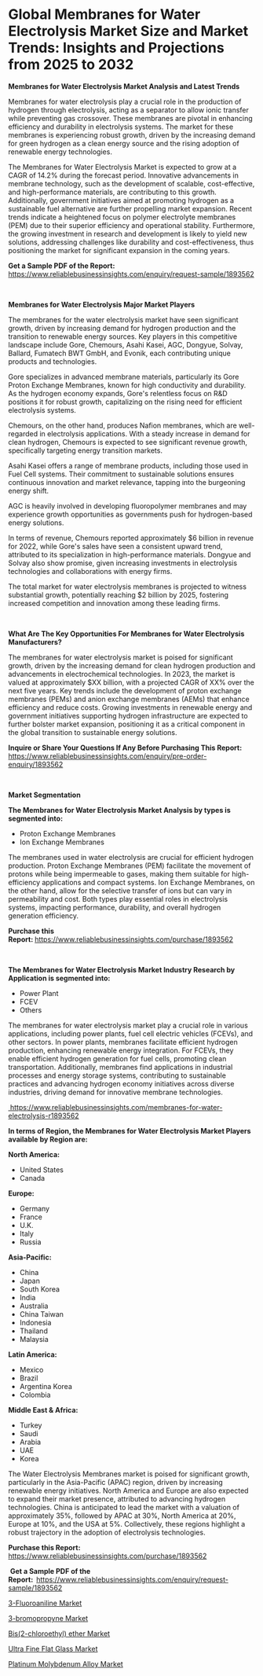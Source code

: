 <p><h1>Global Membranes for Water Electrolysis Market Size and Market Trends: Insights and Projections from 2025 to 2032</h1></p><p><strong>Membranes for Water Electrolysis Market Analysis and Latest Trends</strong></p>
<p><p>Membranes for water electrolysis play a crucial role in the production of hydrogen through electrolysis, acting as a separator to allow ionic transfer while preventing gas crossover. These membranes are pivotal in enhancing efficiency and durability in electrolysis systems. The market for these membranes is experiencing robust growth, driven by the increasing demand for green hydrogen as a clean energy source and the rising adoption of renewable energy technologies. </p><p>The Membranes for Water Electrolysis Market is expected to grow at a CAGR of 14.2% during the forecast period. Innovative advancements in membrane technology, such as the development of scalable, cost-effective, and high-performance materials, are contributing to this growth. Additionally, government initiatives aimed at promoting hydrogen as a sustainable fuel alternative are further propelling market expansion. Recent trends indicate a heightened focus on polymer electrolyte membranes (PEM) due to their superior efficiency and operational stability. Furthermore, the growing investment in research and development is likely to yield new solutions, addressing challenges like durability and cost-effectiveness, thus positioning the market for significant expansion in the coming years.</p></p>
<p><strong>Get a Sample PDF of the Report:&nbsp;</strong> <a href="https://www.reliablebusinessinsights.com/enquiry/request-sample/1893562?utm_campaign=115&utm_medium=2&utm_source=Github&utm_content=ia&utm_term=03042025&utm_id=membranes-for-water-electrolysis">https://www.reliablebusinessinsights.com/enquiry/request-sample/1893562</a></p>
<p>&nbsp;</p>
<p><strong>Membranes for Water Electrolysis Major Market Players</strong></p>
<p><p>The membranes for the water electrolysis market have seen significant growth, driven by increasing demand for hydrogen production and the transition to renewable energy sources. Key players in this competitive landscape include Gore, Chemours, Asahi Kasei, AGC, Dongyue, Solvay, Ballard, Fumatech BWT GmbH, and Evonik, each contributing unique products and technologies.</p><p>Gore specializes in advanced membrane materials, particularly its Gore Proton Exchange Membranes, known for high conductivity and durability. As the hydrogen economy expands, Gore's relentless focus on R&D positions it for robust growth, capitalizing on the rising need for efficient electrolysis systems.</p><p>Chemours, on the other hand, produces Nafion membranes, which are well-regarded in electrolysis applications. With a steady increase in demand for clean hydrogen, Chemours is expected to see significant revenue growth, specifically targeting energy transition markets.</p><p>Asahi Kasei offers a range of membrane products, including those used in Fuel Cell systems. Their commitment to sustainable solutions ensures continuous innovation and market relevance, tapping into the burgeoning energy shift.</p><p>AGC is heavily involved in developing fluoropolymer membranes and may experience growth opportunities as governments push for hydrogen-based energy solutions.</p><p>In terms of revenue, Chemours reported approximately $6 billion in revenue for 2022, while Gore's sales have seen a consistent upward trend, attributed to its specialization in high-performance materials. Dongyue and Solvay also show promise, given increasing investments in electrolysis technologies and collaborations with energy firms.</p><p>The total market for water electrolysis membranes is projected to witness substantial growth, potentially reaching $2 billion by 2025, fostering increased competition and innovation among these leading firms.</p></p>
<p>&nbsp;</p>
<p><strong>What Are The Key Opportunities For Membranes for Water Electrolysis Manufacturers?</strong></p>
<p><p>The membranes for water electrolysis market is poised for significant growth, driven by the increasing demand for clean hydrogen production and advancements in electrochemical technologies. In 2023, the market is valued at approximately $XX billion, with a projected CAGR of XX% over the next five years. Key trends include the development of proton exchange membranes (PEMs) and anion exchange membranes (AEMs) that enhance efficiency and reduce costs. Growing investments in renewable energy and government initiatives supporting hydrogen infrastructure are expected to further bolster market expansion, positioning it as a critical component in the global transition to sustainable energy solutions.</p></p>
<p><strong>Inquire or Share Your Questions If Any Before Purchasing This Report:</strong> <a href="https://www.reliablebusinessinsights.com/enquiry/pre-order-enquiry/1893562?utm_campaign=115&utm_medium=2&utm_source=Github&utm_content=ia&utm_term=03042025&utm_id=membranes-for-water-electrolysis">https://www.reliablebusinessinsights.com/enquiry/pre-order-enquiry/1893562</a></p>
<p>&nbsp;</p>
<p><strong>Market Segmentation</strong></p>
<p><strong>The Membranes for Water Electrolysis Market Analysis by types is segmented into:</strong></p>
<p><ul><li>Proton Exchange Membranes</li><li>Ion Exchange Membranes</li></ul></p>
<p><p>The membranes used in water electrolysis are crucial for efficient hydrogen production. Proton Exchange Membranes (PEM) facilitate the movement of protons while being impermeable to gases, making them suitable for high-efficiency applications and compact systems. Ion Exchange Membranes, on the other hand, allow for the selective transfer of ions but can vary in permeability and cost. Both types play essential roles in electrolysis systems, impacting performance, durability, and overall hydrogen generation efficiency.</p></p>
<p><strong>Purchase this Report:&nbsp;</strong><a href="https://www.reliablebusinessinsights.com/purchase/1893562?utm_campaign=115&utm_medium=2&utm_source=Github&utm_content=ia&utm_term=03042025&utm_id=membranes-for-water-electrolysis">https://www.reliablebusinessinsights.com/purchase/1893562</a></p>
<p>&nbsp;</p>
<p><strong>The Membranes for Water Electrolysis Market Industry Research by Application is segmented into:</strong></p>
<p><ul><li>Power Plant</li><li>FCEV</li><li>Others</li></ul></p>
<p><p>The membranes for water electrolysis market play a crucial role in various applications, including power plants, fuel cell electric vehicles (FCEVs), and other sectors. In power plants, membranes facilitate efficient hydrogen production, enhancing renewable energy integration. For FCEVs, they enable efficient hydrogen generation for fuel cells, promoting clean transportation. Additionally, membranes find applications in industrial processes and energy storage systems, contributing to sustainable practices and advancing hydrogen economy initiatives across diverse industries, driving demand for innovative membrane technologies.</p></p>
<p><a href="https://www.reliablebusinessinsights.com/membranes-for-water-electrolysis-r1893562?utm_campaign=115&utm_medium=2&utm_source=Github&utm_content=ia&utm_term=03042025&utm_id=membranes-for-water-electrolysis">&nbsp;https://www.reliablebusinessinsights.com/membranes-for-water-electrolysis-r1893562</a></p>
<p><strong>In terms of Region, the Membranes for Water Electrolysis Market Players available by Region are:</strong></p>
<p>
    <p> <strong> North America: </strong>
        <ul>
            <li>United States</li>
            <li>Canada</li>
        </ul>
        </p> 
    <p> <strong> Europe: </strong>
        <ul>
            <li>Germany</li>
            <li>France</li>
            <li>U.K.</li>
            <li>Italy</li>
            <li>Russia</li>
        </ul>
        </p> 
    <p> <strong> Asia-Pacific: </strong>
        <ul>
            <li>China</li>
            <li>Japan</li>
            <li>South Korea</li>
            <li>India</li>
            <li>Australia</li>
            <li>China Taiwan</li>
            <li>Indonesia</li>
            <li>Thailand</li>
            <li>Malaysia</li>
        </ul>
        </p> 
    <p> <strong> Latin America: </strong>
        <ul>
            <li>Mexico</li>
            <li>Brazil</li>
            <li>Argentina Korea</li>
            <li>Colombia</li>
        </ul>
        </p> 
    <p> <strong> Middle East & Africa: </strong>
        <ul>
            <li>Turkey</li>
            <li>Saudi</li>
            <li>Arabia</li>
            <li>UAE</li>
            <li>Korea</li>
        </ul>
    </p>
    </p>
<p><p>The Water Electrolysis Membranes market is poised for significant growth, particularly in the Asia-Pacific (APAC) region, driven by increasing renewable energy initiatives. North America and Europe are also expected to expand their market presence, attributed to advancing hydrogen technologies. China is anticipated to lead the market with a valuation of approximately 35%, followed by APAC at 30%, North America at 20%, Europe at 10%, and the USA at 5%. Collectively, these regions highlight a robust trajectory in the adoption of electrolysis technologies.</p></p>
<p><strong>Purchase this Report: </strong><a href="https://www.reliablebusinessinsights.com/purchase/1893562?utm_campaign=115&utm_medium=2&utm_source=Github&utm_content=ia&utm_term=03042025&utm_id=membranes-for-water-electrolysis">https://www.reliablebusinessinsights.com/purchase/1893562</a></p>
<p>&nbsp;<strong>Get a Sample PDF of the Report:&nbsp;&nbsp;</strong><a href="https://www.reliablebusinessinsights.com/enquiry/request-sample/1893562?utm_campaign=115&utm_medium=2&utm_source=Github&utm_content=ia&utm_term=03042025&utm_id=membranes-for-water-electrolysis">https://www.reliablebusinessinsights.com/enquiry/request-sample/1893562</a></p>
<p><strong></strong></p>
<p><p><a href="https://github.com/tahjaylestro/Market-Research-Report-List-1/blob/main/3-fluoroaniline-market.md?utm_campaign=115&utm_medium=2&utm_source=Github&utm_content=ia&utm_term=03042025&utm_id=membranes-for-water-electrolysis">3-Fluoroaniline Market</a></p><p><a href="https://github.com/ishikodehira/Market-Research-Report-List-1/blob/main/3-bromopropyne-market.md?utm_campaign=115&utm_medium=2&utm_source=Github&utm_content=ia&utm_term=03042025&utm_id=membranes-for-water-electrolysis">3-bromopropyne Market</a></p><p><a href="https://github.com/klenaestien23/Market-Research-Report-List-1/blob/main/bis2-chloroethyl-ether-market.md?utm_campaign=115&utm_medium=2&utm_source=Github&utm_content=ia&utm_term=03042025&utm_id=membranes-for-water-electrolysis">Bis(2-chloroethyl) ether Market</a></p><p><a href="https://github.com/rocicbenton/Market-Research-Report-List-1/blob/main/ultra-fine-flat-glass-market.md?utm_campaign=115&utm_medium=2&utm_source=Github&utm_content=ia&utm_term=03042025&utm_id=membranes-for-water-electrolysis">Ultra Fine Flat Glass Market</a></p><p><a href="https://github.com/filinjaic7/Market-Research-Report-List-1/blob/main/platinum-molybdenum-alloy-market.md?utm_campaign=115&utm_medium=2&utm_source=Github&utm_content=ia&utm_term=03042025&utm_id=membranes-for-water-electrolysis">Platinum Molybdenum Alloy Market</a></p></p>